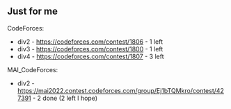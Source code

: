 ## Just for me

CodeForces:
- div2 - https://codeforces.com/contest/1806 - 1 left
- div3 - https://codeforces.com/contest/1800 - 1 left
- div4 - https://codeforces.com/contest/1807 - 3 left

MAI_CodeForces:
- div2 - https://mai2022.contest.codeforces.com/group/Ej1bTQMkro/contest/427391 - 2 done (2 left I hope)



